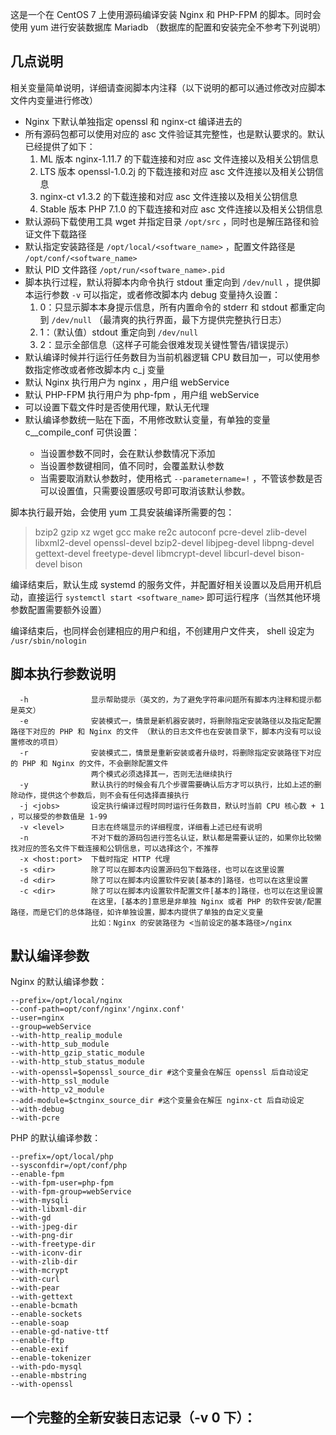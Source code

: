 这是一个在 CentOS 7 上使用源码编译安装 Nginx 和 PHP-FPM 的脚本。同时会使用 yum 进行安装数据库 Mariadb （数据库的配置和安装完全不参考下列说明）

## 几点说明

相关变量简单说明，详细请查阅脚本内注释（以下说明的都可以通过修改对应脚本文件内变量进行修改）
+ Nginx 下默认单独指定 openssl 和 nginx-ct 编译进去的
+ 所有源码包都可以使用对应的 asc 文件验证其完整性，也是默认要求的。默认已经提供了如下：
  1. ML 版本 nginx-1.11.7 的下载连接和对应 asc 文件连接以及相关公钥信息
  2. LTS 版本 openssl-1.0.2j 的下载连接和对应 asc 文件连接以及相关公钥信息
  3. nginx-ct v1.3.2 的下载连接和对应 asc 文件连接以及相关公钥信息
  4. Stable 版本 PHP 7.1.0 的下载连接和对应 asc 文件连接以及相关公钥信息
+ 默认源码下载使用工具 wget 并指定目录 `/opt/src` ，同时也是解压路径和验证文件下载路径
+ 默认指定安装路径是 `/opt/local/<software_name>` ，配置文件路径是 `/opt/conf/<software_name>`
+ 默认 PID 文件路径 `/opt/run/<software_name>.pid`
+ 脚本执行过程，默认将脚本内命令执行 stdout 重定向到 `/dev/null` ，提供脚本运行参数 `-v` 可以指定，或者修改脚本内 debug 变量持久设置：
  1. 0：只显示脚本本身提示信息，所有内置命令的 stderr 和 stdout 都重定向到 `/dev/null` （最清爽的执行界面，最下方提供完整执行日志）
  2. 1：（默认值）stdout 重定向到 `/dev/null`
  3. 2：显示全部信息（这样子可能会很难发现关键性警告/错误提示）
+ 默认编译时候并行运行任务数目为当前机器逻辑 CPU 数目加一，可以使用参数指定修改或者修改脚本内 c_j 变量
+ 默认 Nginx 执行用户为 nginx ，用户组 webService
+ 默认 PHP-FPM 执行用户为 php-fpm ，用户组 webService
+ 可以设置下载文件时是否使用代理，默认无代理
+ 默认编译参数统一贴在下面，不用修改默认变量，有单独的变量 c_<softwarename>_compile_conf 可供设置：
  + 当设置参数不同时，会在默认参数情况下添加
  + 当设置参数键相同，值不同时，会覆盖默认参数
  + 当需要取消默认参数时，使用格式 `--parametername=!` ，不管该参数是否可以设置值，只需要设置感叹号即可取消该默认参数。


脚本执行最开始，会使用 yum 工具安装编译所需要的包：
> bzip2 gzip xz wget gcc make re2c autoconf pcre-devel zlib-devel libxml2-devel openssl-devel bzip2-devel libjpeg-devel libpng-devel gettext-devel freetype-devel libmcrypt-devel libcurl-devel bison-devel bison

编译结束后，默认生成 systemd 的服务文件，并配置好相关设置以及启用开机启动，直接运行 `systemctl start <software_name>` 即可运行程序（当然其他环境参数配置需要额外设置）

编译结束后，也同样会创建相应的用户和组，不创建用户文件夹， shell 设定为 `/usr/sbin/nologin`

## 脚本执行参数说明
```
  -h              显示帮助提示（英文的，为了避免字符串问题所有脚本内注释和提示都是英文）
  -e              安装模式一，情景是新机器安装时，将删除指定安装路径以及指定配置路径下对应的 PHP 和 Nginx 的文件 （默认的日志文件也在安装目录下，脚本内没有可以设置修改的项目）
  -r              安装模式二，情景是重新安装或者升级时，将删除指定安装路径下对应的 PHP 和 Nginx 的文件，不会删除配置文件
                  两个模式必须选择其一，否则无法继续执行
  -y              默认执行的时候会有几个步骤需要确认后方才可以执行，比如上述的删除动作，提供这个参数后，则不会有任何选择直接执行
  -j <jobs>       设定执行编译过程时同时运行任务数目，默认时当前 CPU 核心数 + 1 ，可以接受的参数值是 1-99
  -v <level>      日志在终端显示的详细程度，详细看上述已经有说明
  -n              不对下载的源码包进行签名认证，默认都是需要认证的，如果你比较懒找对应的签名文件下载连接和公钥信息，可以选择这个，不推荐
  -x <host:port>  下载时指定 HTTP 代理
  -s <dir>        除了可以在脚本内设置源码包下载路径，也可以在这里设置
  -d <dir>        除了可以在脚本内设置软件安装[基本的]路径，也可以在这里设置
  -c <dir>        除了可以在脚本内设置软件配置文件[基本的]路径，也可以在这里设置
                  在这里，[基本的]意思是非单独 Nginx 或者 PHP 的软件安装/配置路径，而是它们的总体路径，如许单独设置，脚本内提供了单独的自定义变量
                  比如：Nginx 的安装路径为 <当前设定的基本路径>/nginx
```

## 默认编译参数
Nginx 的默认编译参数：

```
--prefix=/opt/local/nginx
--conf-path=opt/conf/nginx'/nginx.conf'
--user=nginx
--group=webService
--with-http_realip_module
--with-http_sub_module
--with-http_gzip_static_module
--with-http_stub_status_module
--with-openssl=$openssl_source_dir #这个变量会在解压 openssl 后自动设定
--with-http_ssl_module
--with-http_v2_module
--add-module=$ctnginx_source_dir #这个变量会在解压 nginx-ct 后自动设定
--with-debug
--with-pcre
```

PHP 的默认编译参数：
```
--prefix=/opt/local/php
--sysconfdir=/opt/conf/php
--enable-fpm
--with-fpm-user=php-fpm
--with-fpm-group=webService
--with-mysqli
--with-libxml-dir
--with-gd
--with-jpeg-dir
--with-png-dir
--with-freetype-dir
--with-iconv-dir
--with-zlib-dir
--with-mcrypt
--with-curl
--with-pear
--with-gettext
--enable-bcmath
--enable-sockets
--enable-soap
--enable-gd-native-ttf
--enable-ftp
--enable-exif
--enable-tokenizer
--with-pdo-mysql
--enable-mbstring
--with-openssl
```

## 一个完整的全新安装日志记录（-v 0 下）：


